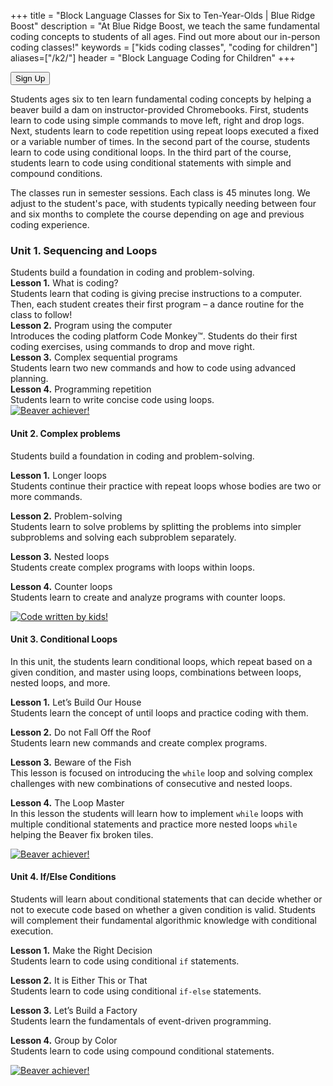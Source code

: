 +++
title = "Block Language Classes for Six to Ten-Year-Olds | Blue Ridge Boost" 
description = "At Blue Ridge Boost, we teach the same fundamental coding concepts to students of all ages. Find out more about our in-person coding classes!"
keywords = ["kids coding classes", "coding for children"]
aliases=["/k2/"]
header = "Block Language Coding for Children"
+++

<div class="container-fluid">
    <div class="row px-1">
        <div class="col-12 text-left">
        <p><a href="https://winter-24-block-coding.cheddarup.com" class="btn-small">
                        <button class="button-8" role="button">Sign Up</button></a></p>
        <p>Students ages six to ten learn fundamental coding concepts by helping a beaver build a dam on instructor-provided Chromebooks. First, students learn to code using simple commands to move left, right and drop logs. Next, students learn to code repetition using repeat loops executed a fixed or a variable number of times. In the second part of the course, students learn to code using conditional loops. In the third part of the course, students learn to code using conditional statements with simple and compound conditions.  </p>
        <p>The classes run in semester sessions. Each class is 45 minutes long. We adjust to the student's pace, with students typically needing between four and six months to complete the course depending on age and previous coding experience. </p>
        </div>
    </div>
    <div class="row p-1 flex-column flex-lg-row">
        <div class="col col-lg-8">
            <a name="session1"></a>
            <h3>Unit 1. Sequencing and Loops </h3>
            Students build a foundation in coding and problem-solving.<br>
            <b>Lesson 1.</b> What is coding? <br>Students learn that coding is giving precise instructions to a computer. Then, each student creates their first program – a dance routine for the class to follow!<br>
            <b>Lesson 2.</b> Program using the computer <br>
            Introduces the coding platform Code Monkey&trade;. Students do their first coding exercises, using commands to drop and move right.<br>
            <b>Lesson 3.</b> Complex sequential programs <br>
            Students learn two new commands and how to code using advanced planning. <br>
            <b>Lesson 4.</b> Programming repetition <br>
            Students learn to write concise code using loops. 
        </div>
        <div class="col col-lg-4">
            <a href="https://www.codemonkey.com/courses/beaver-achiever/">
            <img  alt="Beaver achiever!" 
            src="/images/ba1.webp" 
            class="img-fluid"></a>
        </div>
    </div>
    <div class="row p-1 flex-column flex-lg-row">
        <div class="col col-lg-8">

<h4> Unit 2. Complex problems </h4>

Students build a foundation in coding and problem-solving.<br>

**Lesson 1.** Longer loops<br>
Students continue their practice with repeat loops whose bodies are two or more commands.

**Lesson 2.** Problem-solving <br>
Students learn to solve problems by splitting the problems into simpler subproblems and solving each subproblem separately. 

**Lesson 3.** Nested loops<br>
Students create complex programs with loops within loops.

**Lesson 4.** Counter loops <br>
Students learn to create and analyze programs with counter loops.
        </div>
        <div class="col col-lg-4">
        <a href="https://www.codemonkey.com/courses/beaver-achiever/">
            <img alt="Code written by kids!" 
                src="/images/ba2.webp" 
                class="img-fluid"></a>
        </div>
    </div>
    <div class="row p-1 flex-column flex-lg-row">
        <div class="col col-lg-8">

<h4> Unit 3. Conditional Loops </h4>

In this unit, the students learn conditional loops, which repeat based on a given condition, and master using loops, combinations between loops, nested loops, and more.<br>

**Lesson 1.** Let’s Build Our House <br>
Students learn the concept of until loops and practice coding with them.

**Lesson 2.** Do not Fall Off the Roof <br>
Students learn new commands and create complex programs.

**Lesson 3.** Beware of the Fish <br>
This lesson is focused on introducing the ``while`` loop and solving complex challenges with new combinations of
consecutive and nested loops.

**Lesson 4.** The Loop Master <br>
In this lesson the students will learn how to implement ``while`` loops with multiple conditional
statements and practice more nested loops ``while`` helping the Beaver fix broken tiles.
        </div>
        <div class="col col-lg-4">
            <a href="https://www.codemonkey.com/courses/beaver-achiever/">
            <img  alt="Beaver achiever!" 
            src="/images/ba3.webp" 
            class="img-fluid"></a>
        </div>
    </div>
    <div class="row p-1 flex-column flex-lg-row">
        <div class="col col-lg-8">

<h4> Unit 4. If/Else Conditions </h4>

Students will learn about conditional statements that can decide whether or not to execute code
based on whether a given condition is valid.
Students will complement their fundamental algorithmic knowledge
with conditional execution.

**Lesson 1.** Make the Right Decision <br>
Students learn to code using conditional ``if`` statements.

**Lesson 2.** It is Either This or That <br>
Students learn to code using conditional ``if-else`` statements.

**Lesson 3.** Let’s Build a Factory <br>
Students learn the fundamentals of event-driven programming.

**Lesson 4.** Group by Color <br>
Students learn to code using compound conditional statements.
        </div>
        <div class="col col-lg-4">
            <a href="https://www.codemonkey.com/courses/beaver-achiever/">
            <img  alt="Beaver achiever!" 
            src="/images/ba4.webp" 
            class="img-fluid"></a>
        </div>
    </div>
</div>